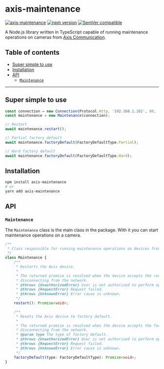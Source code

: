 <!-- omit in toc -->
# axis-maintenance

[![axis-maintenance](https://github.com/FantasticFiasco/axis-js/actions/workflows/axis-maintenance.yml/badge.svg)](https://github.com/FantasticFiasco/axis-js/actions/workflows/axis-maintenance.yml)
[![npm version](https://img.shields.io/npm/v/axis-maintenance.svg)](https://www.npmjs.com/package/axis-maintenance)
[![SemVer compatible](https://img.shields.io/badge/%E2%9C%85-SemVer%20compatible-blue)](https://semver.org/)

A Node.js library written in TypeScript capable of running maintenance operations on cameras from [Axis Communication](http://www.axis.com).

<!-- omit in toc -->
## Table of contents

- [Super simple to use](#super-simple-to-use)
- [Installation](#installation)
- [API](#api)
  - [`Maintenance`](#maintenance)

---

## Super simple to use

```typescript
const connection = new Connection(Protocol.Http, '192.168.1.102', 80, 'root', '32naJzkJdZ!7*HK&Dz');
const maintenance = new Maintenance(connection);

// Restart
await maintenance.restart();

// Partial factory default
await maintenance.factoryDefault(FactoryDefaultType.Partial);

// Hard factory default
await maintenance.factoryDefault(FactoryDefaultType.Hard);
```

## Installation

```sh
npm install axis-maintenance
# or
yarn add axis-maintenance
```

## API

### `Maintenance`

The `Maintenance` class is the main class in the package. With it you can start maintenance operations on a camera.

```typescript
/**
 * Class responsible for running maintenance operations on devices from Axis Communication.
 */
class Maintenance {
    /**
     * Restarts the Axis device.
     *
     * The returned promise is resolved when the device accepts the restart request, before
     * disconnecting from the network.
     * @throws {UnauthorizedError} User is not authorized to perform operation.
     * @throws {RequestError} Request failed.
     * @throws {UnknownError} Error cause is unknown.
     */
    restart(): Promise<void>;

    /**
     * Resets the Axis device to factory default.
     *
     * The returned promise is resolved when the device accepts the factory default request, before
     * disconnecting from the network.
     * @param type The type of factory default.
     * @throws {UnauthorizedError} User is not authorized to perform operation.
     * @throws {RequestError} Request failed.
     * @throws {UnknownError} Error cause is unknown.
     */
    factoryDefault(type: FactoryDefaultType): Promise<void>;
}
```
